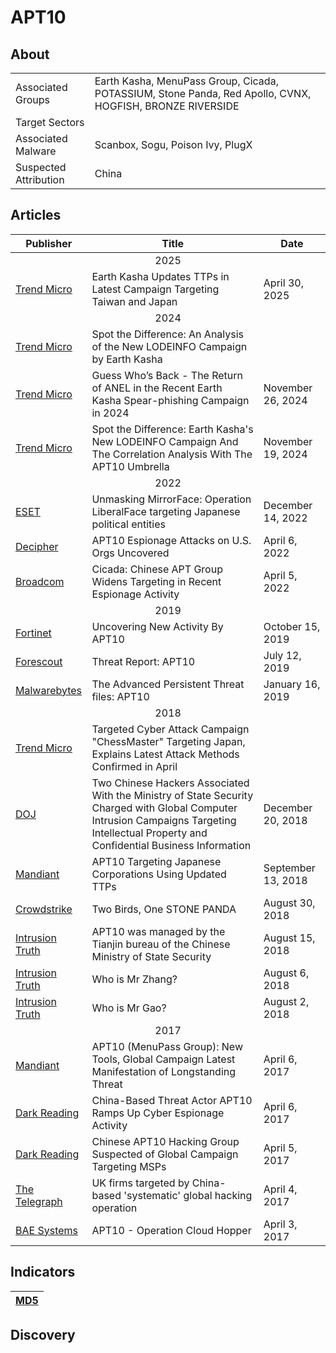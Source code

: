 <h1>APT10</h1>

<h2>About</h2>
<table>
  <tr>
    <td>Associated Groups</td>
    <td>Earth Kasha, MenuPass Group, Cicada, POTASSIUM, Stone Panda, Red Apollo, CVNX, HOGFISH, BRONZE RIVERSIDE</td>
  </tr>
  <tr>
    <td>Target Sectors</td>
    <td></td>
  </tr>
  <tr>
    <td>Associated Malware</td>
    <td>Scanbox, Sogu, Poison Ivy, PlugX</td>
  </tr>
  <tr>
    <td>Suspected Attribution</td>
    <td>China</td>
  </tr>
</table>

<h2>Articles</h2>
<table>
  <thead>
    <tr>
      <th>Publisher</th>
      <th>Title</th>
      <th>Date</th>
    </tr>
  </thead>
  <tbody>
    <tr>
      <td colspan="100" align="center">2025</td>
    </tr>
    <tr>
      <td>
        <a href="https://www.trendmicro.com/en_us/research/25/d/earth-kasha-updates-ttps.html">Trend Micro</a>
      </td>
      <td>Earth Kasha Updates TTPs in Latest Campaign Targeting Taiwan and Japan</td>
      <td>April 30, 2025</td>
    </tr>
    <tr>
      <td colspan="100" align="center">2024</td>
    </tr>
    <tr>
      <td>
        <a href="https://jsac.jpcert.or.jp/archive/2024/pdf/JSAC2024_2_7_hara_shoji_higashi_vickie-su_nick-dai_en.pdf">Trend Micro</a>
      </td>
      <td>Spot the Difference: An Analysis of the New LODEINFO Campaign by Earth Kasha</td>
      <td></td>
    </tr>
    <tr>
      <td>
        <a href="https://www.trendmicro.com/en_us/research/24/k/return-of-anel-in-the-recent-earth-kasha-spearphishing-campaign.html">Trend Micro</a>
      </td>
      <td>Guess Who’s Back - The Return of ANEL in the Recent Earth Kasha Spear-phishing Campaign in 2024</td>
      <td>November 26, 2024</td>
    </tr>
    <tr>
      <td>
        <a href="https://www.trendmicro.com/en_us/research/24/k/lodeinfo-campaign-of-earth-kasha.html">Trend Micro</a>
      </td>
      <td>Spot the Difference: Earth Kasha's New LODEINFO Campaign And The Correlation Analysis With The APT10 Umbrella</td>
      <td>November 19, 2024</td>
    </tr>
    <tr>
      <td colspan="100" align="center">2022</td>
    </tr>
    <tr>
      <td>
        <a href="https://www.welivesecurity.com/2022/12/14/unmasking-mirrorface-operation-liberalface-targeting-japanese-political-entities/">ESET</a>
      </td>
      <td>Unmasking MirrorFace: Operation LiberalFace targeting Japanese political entities</td>
      <td>December 14, 2022</td>
    </tr>
    <tr>
      <td>
        <a href="https://duo.com/decipher/apt10-espionage-attacks-on-u-s-orgs-uncovered">Decipher</a>
      </td>
      <td>APT10 Espionage Attacks on U.S. Orgs Uncovered</td>
      <td>April 6, 2022</td>
    </tr>
    <tr>
      <td>
        <a href="https://www.security.com/threat-intelligence/cicada-apt10-china-ngo-government-attacks">Broadcom</a>
      </td>
      <td>Cicada: Chinese APT Group Widens Targeting in Recent Espionage Activity</td>
      <td>April 5, 2022</td>
    </tr>
    <tr>
      <td colspan="100" align="center">2019</td>
    </tr>
    <tr>
      <td>
        <a href="https://www.fortinet.com/blog/threat-research/uncovering-new-activity-by-apt-">Fortinet</a>
      </td>
      <td>Uncovering New Activity By APT10</td>
      <td>October 15, 2019</td>
    </tr>
    <tr>
      <td>
        <a href="https://www.forescout.com/resources/apt10/">Forescout</a>
      </td>
      <td>Threat Report: APT10</td>
      <td>July 12, 2019</td>
    </tr>
    <tr>
      <td>
        <a href="https://www.malwarebytes.com/blog/news/2019/01/advanced-persistent-threat-files-apt10">Malwarebytes</a>
      </td>
      <td>The Advanced Persistent Threat files: APT10</td>
      <td>January 16, 2019</td>
    </tr>
    <tr>
      <td colspan="100" align="center">2018</td>
    </tr>
    <tr>
      <td>
        <a href="https://blog.trendmicro.co.jp/archives/17280">Trend Micro</a>
      </td>
      <td>Targeted Cyber Attack Campaign "ChessMaster" Targeting Japan, Explains Latest Attack Methods Confirmed in April</td>
      <td></td>
    </tr>
    <tr>
      <td>
        <a href="https://www.justice.gov/archives/opa/pr/two-chinese-hackers-associated-ministry-state-security-charged-global-computer-intrusion">DOJ</a>
      </td>
      <td>Two Chinese Hackers Associated With the Ministry of State Security Charged with Global Computer Intrusion Campaigns Targeting Intellectual Property and Confidential Business Information</td>
      <td>December 20, 2018</td>
    </tr>
    <tr>
      <td>
        <a href="https://cloud.google.com/blog/topics/threat-intelligence/apt10-targeting-japanese-corporations-using-updated-ttps">Mandiant</a>
      </td>
      <td>APT10 Targeting Japanese Corporations Using Updated TTPs</td>
      <td>September 13, 2018</td>
    </tr>
    <tr>
      <td>
        <a href="https://www.crowdstrike.com/en-us/blog/two-birds-one-stone-panda/">Crowdstrike</a>
      </td>
      <td>Two Birds, One STONE PANDA</td>
      <td>August 30, 2018</td>
    </tr>
    <tr>
      <td>
        <a href="https://intrusiontruth.wordpress.com/2018/08/15/apt10-was-managed-by-the-tianjin-bureau-of-the-chinese-ministry-of-state-security/">Intrusion Truth</a>
      </td>
      <td>APT10 was managed by the Tianjin bureau of the Chinese Ministry of State Security</td>
      <td>August 15, 2018</td>
    </tr>
    <tr>
      <td>
        <a href="https://intrusiontruth.wordpress.com/2018/08/06/who-is-mr-zhang/">Intrusion Truth</a>
      </td>
      <td>Who is Mr Zhang?</td>
      <td>August 6, 2018</td>
    </tr>
    <tr>
      <td>
        <a href="https://intrusiontruth.wordpress.com/2018/08/02/who-is-mr-gao/">Intrusion Truth</a>
      </td>
      <td>Who is Mr Gao?</td>
      <td>August 2, 2018</td>
    </tr>
    <tr>
      <td colspan="100" align="center">2017</td>
    </tr>
    <tr>
      <td>
        <a href="https://cloud.google.com/blog/topics/threat-intelligence/apt10-menupass-group">Mandiant</a>
      </td>
      <td>APT10 (MenuPass Group): New Tools, Global Campaign Latest Manifestation of Longstanding Threat</td>
      <td>April 6, 2017</td>
    </tr>
    <tr>
      <td>
        <a href="https://www.darkreading.com/cyberattacks-data-breaches/china-based-threat-actor-apt10-ramps-up-cyber-espionage-activity">Dark Reading</a>
      </td>
      <td>China-Based Threat Actor APT10 Ramps Up Cyber Espionage Activity</td>
      <td>April 6, 2017</td>
    </tr>
    <tr>
      <td>
        <a href="https://www.darkreading.com/cyberattacks-data-breaches/chinese-apt10-hacking-group-suspected-of-global-campaign-targeting-msps">Dark Reading</a>
      </td>
      <td>Chinese APT10 Hacking Group Suspected of Global Campaign Targeting MSPs</td>
      <td>April 5, 2017</td>
    </tr>
    <tr>
      <td>
        <a href="https://www.telegraph.co.uk/news/2017/04/04/uk-firms-targeted-china-based-systematic-global-hacking-operation/">The Telegraph</a>
      </td>
      <td>UK firms targeted by China-based 'systematic' global hacking operation</td>
      <td>April 4, 2017</td>
    </tr>
    <tr>
      <td>
        <a href="https://baesystemsai.blogspot.com/2017/04/apt10-operation-cloud-hopper_3.html">BAE Systems</a>
      </td>
      <td>APT10 - Operation Cloud Hopper</td>
      <td>April 3, 2017</td>
    </tr>
  </tbody>
</table>


<h2>Indicators</h2>
<table>
  <thead>
    <tr>
      <th>
        <a href="https://github.com/PudgyDragon/Threat-Intel/blob/main/All/APT10/samples.md5">MD5</a>
      </th>
    </tr>
  </thead>
</table>


<h2>Discovery</h2>
